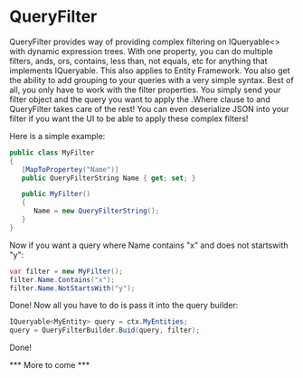 # QueryFilter
QueryFilter provides way of providing complex filtering on IQueryable<> with dynamic expression trees. With one property, you can do multiple filters, ands, ors, contains, less than, not equals, etc for anything that implements IQueryable. This also applies to Entity Framework. You also get the ability to add grouping to your queries with a very simple syntax. Best of all, you only have to work with the filter properties. You simply send your filter object and the query you want to apply the .Where clause to and QueryFilter takes care of the rest! You can even deserialize JSON into your filter if you want the UI to be able to apply these complex filters!

Here is a simple example:

```csharp
public class MyFilter
{
   [MapToPropertey("Name")]
   public QueryFilterString Name { get; set; }

   public MyFilter()
   {
      Name = new QueryFilterString();
   }
}
```

Now if you want a query where Name contains "x" and does not startswith "y":

```csharp
var filter = new MyFilter();
filter.Name.Contains("x");
filter.Name.NotStartsWith("y");
```

Done! Now all you have to do is pass it into the query builder:

```csharp
IQueryable<MyEntity> query = ctx.MyEntities;
query = QueryFilterBuilder.Buid(query, filter);
```

Done! 

*** More to come ***
